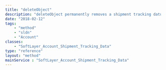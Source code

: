 ```yaml
---
title: "deleteObject"
description: "deleteObject permanently removes a shipment tracking datum (number) "
date: "2018-02-12"
tags:
    - "method"
    - "sldn"
    - "Account"
classes:
    - "SoftLayer_Account_Shipment_Tracking_Data"
type: "reference"
layout: "method"
mainService : "SoftLayer_Account_Shipment_Tracking_Data"
---
```

